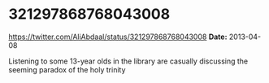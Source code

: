 # 321297868768043008
https://twitter.com/AliAbdaal/status/321297868768043008
**Date:** 2013-04-08

Listening to some 13-year olds in the library are casually discussing the seeming paradox of the holy trinity
